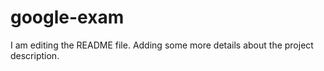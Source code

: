 # google-exam


I am editing the README file. Adding some more details about the project description.
